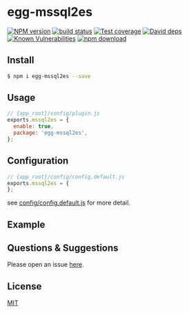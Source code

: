 # egg-mssql2es

[![NPM version][npm-image]][npm-url]
[![build status][travis-image]][travis-url]
[![Test coverage][codecov-image]][codecov-url]
[![David deps][david-image]][david-url]
[![Known Vulnerabilities][snyk-image]][snyk-url]
[![npm download][download-image]][download-url]

[npm-image]: https://img.shields.io/npm/v/egg-mssql2es.svg?style=flat-square
[npm-url]: https://npmjs.org/package/egg-mssql2es
[travis-image]: https://img.shields.io/travis/eggjs/egg-mssql2es.svg?style=flat-square
[travis-url]: https://travis-ci.org/eggjs/egg-mssql2es
[codecov-image]: https://img.shields.io/codecov/c/github/eggjs/egg-mssql2es.svg?style=flat-square
[codecov-url]: https://codecov.io/github/eggjs/egg-mssql2es?branch=master
[david-image]: https://img.shields.io/david/eggjs/egg-mssql2es.svg?style=flat-square
[david-url]: https://david-dm.org/eggjs/egg-mssql2es
[snyk-image]: https://snyk.io/test/npm/egg-mssql2es/badge.svg?style=flat-square
[snyk-url]: https://snyk.io/test/npm/egg-mssql2es
[download-image]: https://img.shields.io/npm/dm/egg-mssql2es.svg?style=flat-square
[download-url]: https://npmjs.org/package/egg-mssql2es

<!--
Description here.
-->

## Install

```bash
$ npm i egg-mssql2es --save
```

## Usage

```js
// {app_root}/config/plugin.js
exports.mssql2es = {
  enable: true,
  package: 'egg-mssql2es',
};
```

## Configuration

```js
// {app_root}/config/config.default.js
exports.mssql2es = {
};
```

see [config/config.default.js](config/config.default.js) for more detail.

## Example

<!-- example here -->

## Questions & Suggestions

Please open an issue [here](https://github.com/eggjs/egg/issues).

## License

[MIT](LICENSE)
